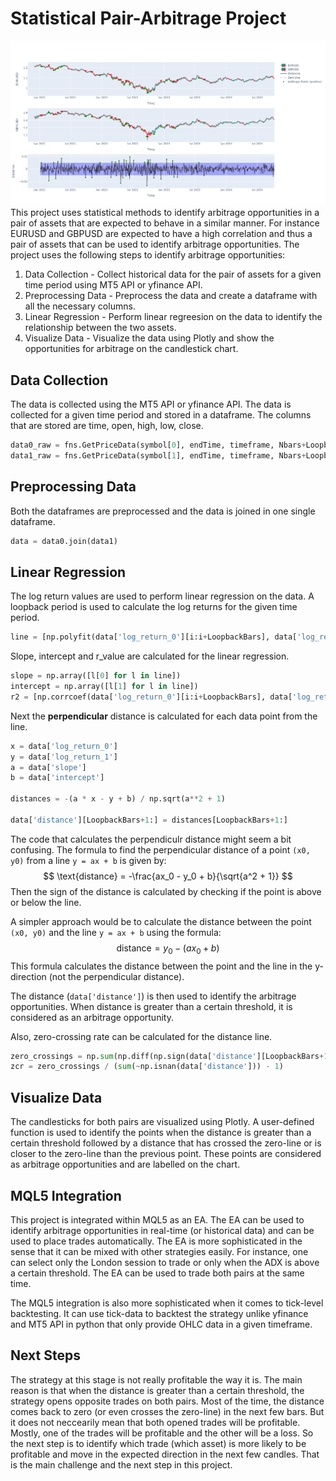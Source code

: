 # Statistical Pair-Arbitrage Project
![a](docs/Pair_Arbitrage.png)
This project uses statistical methods to identify arbitrage opportunities in a pair of assets that are expected to behave in a similar manner. For instance EURUSD and GBPUSD are expected to have a high correlation and thus a pair of assets that can be used to identify arbitrage opportunities. The project uses the following steps to identify arbitrage opportunities:
1. Data Collection - Collect historical data for the pair of assets for a given time period using MT5 API or yfinance API.
2. Preprocessing Data - Preprocess the data and create a dataframe with all the necessary columns.
3. Linear Regression - Perform linear regreesion on the data to identify the relationship between the two assets.
4. Visualize Data - Visualize the data using Plotly and show the opportunities for arbitrage on the candlestick chart.

## Data Collection
The data is collected using the MT5 API or yfinance API. The data is collected for a given time period and stored in a dataframe. The columns that are stored are time, open, high, low, close.
```python
data0_raw = fns.GetPriceData(symbol[0], endTime, timeframe, Nbars+LoopbackBars)
data1_raw = fns.GetPriceData(symbol[1], endTime, timeframe, Nbars+LoopbackBars)
```

## Preprocessing Data
Both the dataframes are preprocessed and the data is joined in one single dataframe. 
```python
data = data0.join(data1)
```

## Linear Regression
The log return values are used to perform linear regression on the data. A loopback period is used to calculate the log returns for the given time period.
```python
line = [np.polyfit(data['log_return_0'][i:i+LoopbackBars], data['log_return_1'][i:i+LoopbackBars], 1) for i in range(1,Nbars)]
```
Slope, intercept and r_value are calculated for the linear regression.
```python
slope = np.array([l[0] for l in line])
intercept = np.array([l[1] for l in line])
r2 = [np.corrcoef(data['log_return_0'][i:i+LoopbackBars], data['log_return_1'][i:i+LoopbackBars])[0, 1] ** 2 for i in range(1,Nbars)]
```
Next the **perpendicular** distance is calculated for each data point from the line.
```python
x = data['log_return_0']
y = data['log_return_1']
a = data['slope']
b = data['intercept']

distances = -(a * x - y + b) / np.sqrt(a**2 + 1)

data['distance'][LoopbackBars+1:] = distances[LoopbackBars+1:]
```
The code that calculates the perpendiculr distance might seem a bit confusing. The formula to find the perpendicular distance of a point `(x0, y0)` from a line `y = ax + b` is given by:
$$
\text{distance} = -\frac{ax_0 - y_0 + b}{\sqrt{a^2 + 1}}
$$
Then the sign of the distance is calculated by checking if the point is above or below the line. 

A simpler approach would be to calculate the distance between the point `(x0, y0)` and the line `y = ax + b` using the formula:
$$
\text{distance} = y_0 - (ax_0 + b)
$$
This formula calculates the distance between the point and the line in the y-direction (not the perpendicular distance). 

The distance (`data['distance']`) is then used to identify the arbitrage opportunities. When distance is greater than a certain threshold, it is considered as an arbitrage opportunity.

Also, zero-crossing rate can be calculated for the distance line.
```python
zero_crossings = np.sum(np.diff(np.sign(data['distance'][LoopbackBars+1:])) != 0)
zcr = zero_crossings / (sum(~np.isnan(data['distance'])) - 1) 
```

## Visualize Data
The candlesticks for both pairs are visualized using Plotly. A user-defined function is used to identify the points when the distance is greater than a certain threshold followed by a distance that has crossed the zero-line or is closer to the zero-line than the previous point. These points are considered as arbitrage opportunities and are labelled on the chart.

## MQL5 Integration
This project is integrated within MQL5 as an EA. The EA can be used to identify arbitrage opportunities in real-time (or historical data) and can be used to place trades automatically. The EA is more sophisticated in the sense that it can be mixed with other strategies easily. For instance, one can select only the London session to trade or only when the ADX is above a certain threshold. The EA can be used to trade both pairs at the same time. 

The MQL5 integration is also more sophisticated when it comes to tick-level backtesting. It can use tick-data to backtest the strategy unlike yfinance and MT5 API in python that only provide OHLC data in a given timeframe. 

## Next Steps
The strategy at this stage is not really profitable the way it is. The main reason is that when the distance is greater than a certain threshold, the strategy opens opposite trades on both pairs. Most of the time, the distance comes back to zero (or even crosses the zero-line) in the next few bars. But it does not neccearily mean that both opened trades will be profitable. Mostly, one of the trades will be profitable and the other will be a loss. So the next step is to identify which trade (which asset) is more likely to be profitable and move in the expected direction in the next few candles. That is the main challenge and the next step in this project. 
